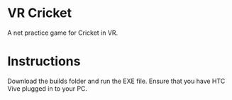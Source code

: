 # VR Cricket

A net practice game for Cricket in VR.

# Instructions

Download the builds folder and run the EXE file. Ensure that you have HTC Vive plugged in to your PC.
